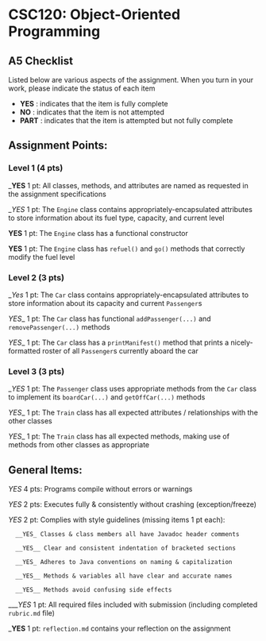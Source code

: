 # CSC120: Object-Oriented Programming
## A5 Checklist

Listed below are various aspects of the assignment.  When you turn in your work, please indicate the status of each item

- **YES** : indicates that the item is fully complete
- **NO** : indicates that the item is not attempted
- **PART** : indicates that the item is attempted but not fully complete


## Assignment Points:

### Level 1 (4 pts)

___YES__ 1 pt: All classes, methods, and attributes are named as requested in the assignment specifications

__YES_ 1 pt: The `Engine` class contains appropriately-encapsulated attributes to store information about its fuel type, capacity, and current level

__YES__ 1 pt: The `Engine` class has a functional constructor

__YES__ 1 pt: The `Engine` class has `refuel()` and `go()` methods that correctly modify the fuel level

### Level 2 (3 pts)

__Yes_ 1 pt: The `Car` class contains appropriately-encapsulated attributes to store information about its capacity and current `Passenger`s

_YES__ 1 pt: The `Car` class has functional `addPassenger(...)` and `removePassenger(...)` methods

_YES__ 1 pt: The `Car` class has a `printManifest()` method that prints a nicely-formatted roster of all `Passenger`s currently aboard the car

### Level 3 (3 pts)

__YES_ 1 pt: The `Passenger` class uses appropriate methods from the `Car` class to implement its `boardCar(...)` and `getOffCar(...)` methods

_YES__ 1 pt: The `Train` class has all expected attributes / relationships with the other classes

_YES__ 1 pt: The `Train` class has all expected methods, making use of methods from other classes as appropriate



## General Items:

_YES_ 4 pts: Programs compile without errors or warnings

_YES_ 2 pts: Executes fully & consistently without crashing (exception/freeze)

_YES_ 2 pt: Complies with style guidelines (missing items 1 pt each):

      __YES_ Classes & class members all have Javadoc header comments

      __YES__ Clear and consistent indentation of bracketed sections

      __YES_ Adheres to Java conventions on naming & capitalization

      __YES__ Methods & variables all have clear and accurate names

      __YES__ Methods avoid confusing side effects

____YES_ 1 pt: All required files included with submission (including completed `rubric.md` file)

___YES__ 1 pt: `reflection.md` contains your reflection on the assignment
